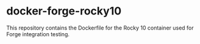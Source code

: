 # docker-forge-rocky10
This repository contains the Dockerfile for the Rocky 10 container used for Forge integration testing.
